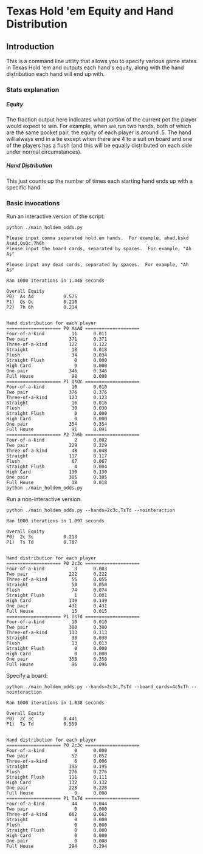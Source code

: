 # Texas Hold 'em Equity and Hand Distribution

## Introduction

This is a command line utility that allows you to specify various game states
in Texas Hold 'em and outputs each hand's equity, along with the hand
distribution each hand will end up with.

### Stats explanation

##### Equity
The fraction output here indicates what portion of the current pot the player
would expect to win.  For example, when we run two hands, both of which are the
same pocket pair, the equity of each player is around .5.  The hand will
always end in a tie except when there are 4 to a suit on board and one of the
players has a flush (and this will be equally distributed on each side under
normal circumstances).

##### Hand Distribution
This just counts up the number of times each starting hand ends up with a
specific hand.


### Basic invocations

Run an interactive version of the script:

    python ./main_holdem_odds.py

    Please input comma separated hold em hands.  For example, ahad,kskd
    AsAd,QsQc,7h6h
    Please input the board cards, separated by spaces.  For example, "Ah As"

    Please input any dead cards, separated by spaces.  For example, "Ah As"

    Ran 1000 iterations in 1.445 seconds

    Overall Equity
    P0)  As Ad           0.575
    P1)  Qs Qc           0.210
    P2)  7h 6h           0.214


    Hand distribution for each player
    ==================== P0 AsAd ====================
    Four-of-a-kind          11      0.011
    Two pair               371      0.371
    Three-of-a-kind        122      0.122
    Straight                18      0.018
    Flush                   34      0.034
    Straight Flush           0      0.000
    High Card                0      0.000
    One pair               346      0.346
    Full House              98      0.098
    ==================== P1 QsQc ====================
    Four-of-a-kind          10      0.010
    Two pair               376      0.376
    Three-of-a-kind        123      0.123
    Straight                16      0.016
    Flush                   30      0.030
    Straight Flush           0      0.000
    High Card                0      0.000
    One pair               354      0.354
    Full House              91      0.091
    ==================== P2 7h6h ====================
    Four-of-a-kind           2      0.002
    Two pair               229      0.229
    Three-of-a-kind         48      0.048
    Straight               117      0.117
    Flush                   67      0.067
    Straight Flush           4      0.004
    High Card              130      0.130
    One pair               385      0.385
    Full House              18      0.018
    python ./main_holdem_odds.py


Run a non-interactive version.

    python ./main_holdem_odds.py --hands=2c3c,TsTd --nointeraction

    Ran 1000 iterations in 1.097 seconds

    Overall Equity
    P0)  2c 3c           0.213
    P1)  Ts Td           0.787


    Hand distribution for each player
    ==================== P0 2c3c ====================
    Four-of-a-kind           3      0.003
    Two pair               222      0.222
    Three-of-a-kind         55      0.055
    Straight                50      0.050
    Flush                   74      0.074
    Straight Flush           1      0.001
    High Card              149      0.149
    One pair               431      0.431
    Full House              15      0.015
    ==================== P1 TsTd ====================
    Four-of-a-kind          10      0.010
    Two pair               380      0.380
    Three-of-a-kind        113      0.113
    Straight                30      0.030
    Flush                   13      0.013
    Straight Flush           0      0.000
    High Card                0      0.000
    One pair               358      0.358
    Full House              96      0.096

Specify a board:

    python ./main_holdem_odds.py --hands=2c3c,TsTd --board_cards=4c5cTh --nointeraction

    Ran 1000 iterations in 1.038 seconds

    Overall Equity
    P0)  2c 3c           0.441
    P1)  Ts Td           0.559


    Hand distribution for each player
    ==================== P0 2c3c ====================
    Four-of-a-kind           0      0.000
    Two pair                52      0.052
    Three-of-a-kind          6      0.006
    Straight               195      0.195
    Flush                  276      0.276
    Straight Flush         111      0.111
    High Card              132      0.132
    One pair               228      0.228
    Full House               0      0.000
    ==================== P1 TsTd ====================
    Four-of-a-kind          44      0.044
    Two pair                 0      0.000
    Three-of-a-kind        662      0.662
    Straight                 0      0.000
    Flush                    0      0.000
    Straight Flush           0      0.000
    High Card                0      0.000
    One pair                 0      0.000
    Full House             294      0.294 
